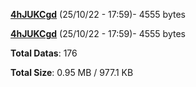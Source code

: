 [**4hJUKCgd**](/data/4hJUKCgd.txt) (25/10/22 - 17:59)- 4555 bytes

[**4hJUKCgd**](/data/4hJUKCgd.txt) (25/10/22 - 17:59)- 4555 bytes

**Total Datas**: 176

**Total Size**: 0.95 MB / 977.1 KB